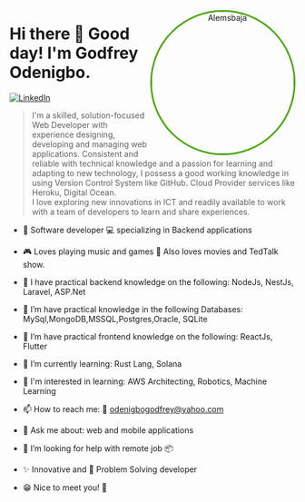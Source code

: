 <p align="center">
<img src="https://avatars.githubusercontent.com/u/50171324?v=4" width="250" height="250" alt="Alemsbaja" align="right" style="margin: auto; border-radius: 50%; border: #49a80a 3px solid;" />
</p>

# Hi there 👋 Good day! I'm Godfrey Odenigbo.

<p align="left">
<a href="https://www.linkedin.com/in/godfrey-odenigbo/">
<img src="https://img.shields.io/badge/-LinkedIn-%233781da" alt="LinkedIn"/></a> 
</p>

> I'm a skilled, solution-focused Web Developer with experience designing, developing and managing web applications.
> Consistent and reliable with technical knowledge and a passion for learning and adapting to new technology, I possess a
> good working knowledge in using Version Control System like GitHub.
> Cloud Provider services like Heroku, Digital Ocean.  
> I love exploring new innovations in ICT and readily available to work with a team of developers to learn and share experiences.  

* 📱 Software developer :computer: specializing in Backend applications
* 🎮 Loves playing music and games  🎤 Also loves movies and TedTalk show.
* 👀 I have practical backend knowledge on the following: NodeJs, NestJs, Laravel, ASP.Net
* 👀 I’m have practical knowledge in the following Databases: MySql,MongoDB,MSSQL,Postgres,Oracle, SQLite
* 👀 I’m have practical frontend knowledge on the following:  ReactJs, Flutter
* 🌱 I’m currently learning: Rust Lang, Solana
* 🌱 I'm interested in learning: AWS Architecting, Robotics, Machine Learning
* 📫 How to reach me: :email: odenigbogodfrey@yahoo.com
* 💬 Ask me about: web and mobile applications
* 🤔 I’m looking for help with remote job :package:
* :sparkles: Innovative and  :thought_balloon: Problem Solving developer



* 😁 Nice to meet you! :green_heart:

